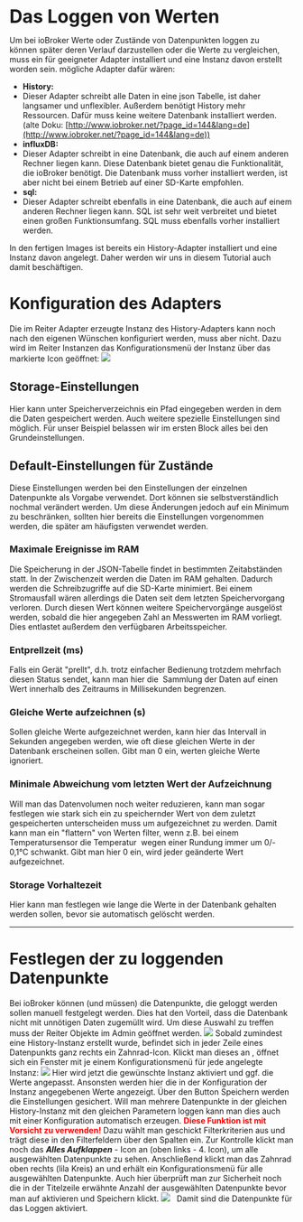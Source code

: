 **<span style="font-size: 24pt;">Das Loggen von Werten</span>**

Um bei ioBroker Werte oder Zustände von Datenpunkten loggen zu können später deren Verlauf darzustellen oder die Werte zu vergleichen, muss ein für geeigneter Adapter installiert und eine Instanz davon erstellt worden sein. mögliche Adapter dafür wären:

*   **History:**
*   Dieser Adapter schreibt alle Daten in eine json Tabelle, ist daher langsamer und unflexibler. Außerdem benötigt History mehr Ressourcen. Dafür muss keine weitere Datenbank installiert werden. (alte Doku: [http://www.iobroker.net/?page_id=144&lang=de](http://www.iobroker.net/?page_id=144&lang=de))
*   **influxDB:**
*   Dieser Adapter schreibt in eine Datenbank, die auch auf einem anderen Rechner liegen kann. Diese Datenbank bietet genau die Funktionalität, die ioBroker benötigt. Die Datenbank muss vorher installiert werden, ist aber nicht bei einem Betrieb auf einer SD-Karte empfohlen.
*   **<span class="posthilit">sql:</span>**
*   Dieser Adapter schreibt ebenfalls in eine Datenbank, die auch auf einem anderen Rechner liegen kann. SQL ist sehr weit verbreitet und bietet einen großen Funktionsumfang. SQL muss ebenfalls vorher installiert werden.

In den fertigen Images ist bereits ein History-Adapter installiert und eine Instanz davon angelegt. Daher werden wir uns in diesem Tutorial auch damit beschäftigen.

# Konfiguration des Adapters

Die im Reiter Adapter erzeugte Instanz des History-Adapters kann noch nach den eigenen Wünschen konfiguriert werden, muss aber nicht. Dazu wird im Reiter Instanzen das Konfigurationsmenü der Instanz über das markierte Icon geöffnet: [![](img/ioBroker_Einsteiger_history_Konfig.jpg)](img/ioBroker_Einsteiger_history_Konfig.jpg)

## Storage-Einstellungen

Hier kann unter Speicherverzeichnis ein Pfad eingegeben werden in dem die Daten gespeichert werden. Auch weitere spezielle Einstellungen sind möglich. Für unser Beispiel belassen wir im ersten Block alles bei den Grundeinstellungen.

## Default-Einstellungen für Zustände

Diese Einstellungen werden bei den Einstellungen der einzelnen Datenpunkte als Vorgabe verwendet. Dort können sie selbstverständlich nochmal verändert werden. Um diese Änderungen jedoch auf ein Minimum zu beschränken, sollten hier bereits die Einstellungen vorgenommen werden, die später am häufigsten verwendet werden.

### Maximale Ereignisse im RAM

Die Speicherung in der JSON-Tabelle findet in bestimmten Zeitabständen statt. In der Zwischenzeit werden die Daten im RAM gehalten. Dadurch werden die Schreibzugriffe auf die SD-Karte minimiert. Bei einem Stromausfall wären allerdings die Daten seit dem letzten Speichervorgang verloren. Durch diesen Wert können weitere Speichervorgänge ausgelöst werden, sobald die hier angegeben Zahl an Messwerten im RAM vorliegt. Dies entlastet außerdem den verfügbaren Arbeitsspeicher.

### Entprellzeit (ms)

Falls ein Gerät "prellt", d.h. trotz einfacher Bedienung trotzdem mehrfach diesen Status sendet, kann man hier die  Sammlung der Daten auf einen Wert innerhalb des Zeitraums in Millisekunden begrenzen.

### Gleiche Werte aufzeichnen (s)

Sollen gleiche Werte aufgezeichnet werden, kann hier das Intervall in Sekunden angegeben werden, wie oft diese gleichen Werte in der Datenbank erscheinen sollen. Gibt man 0 ein, werten gleiche Werte ignoriert.

### Minimale Abweichung vom letzten Wert der Aufzeichnung

Will man das Datenvolumen noch weiter reduzieren, kann man sogar festlegen wie stark sich ein zu speichernder Wert von dem zuletzt gespeicherten unterscheiden muss um aufgezeichnet zu werden. Damit kann man ein "flattern" von Werten filter, wenn z.B. bei einem Temperatursensor die Temperatur  wegen einer Rundung immer um 0/- 0,1°C schwankt. Gibt man hier 0 ein, wird jeder geänderte Wert aufgezeichnet.

### Storage Vorhaltezeit

Hier kann man festlegen wie lange die Werte in der Datenbank gehalten werden sollen, bevor sie automatisch gelöscht werden.

* * *

# Festlegen der zu loggenden Datenpunkte

Bei ioBroker können (und müssen) die Datenpunkte, die geloggt werden sollen manuell festgelegt werden. Dies hat den Vorteil, dass die Datenbank nicht mit unnötigen Daten zugemüllt wird. Um diese Auswahl zu treffen muss der Reiter Objekte im Admin geöffnet werden. [![](http://www.iobroker.net/wp-content/uploads//ioBroker_Admin_Objekte_Structure01.jpg)](http://www.iobroker.net/wp-content/uploads//ioBroker_Admin_Objekte_Structure01.jpg) Sobald zumindest eine History-Instanz erstellt wurde, befindet sich in jeder Zeile eines Datenpunkts ganz rechts ein Zahnrad-Icon. Klickt man dieses an , öffnet sich ein Fenster mit je einem Konfigurationsmenü für jede angelegte Instanz: [![](http://www.iobroker.net/wp-content/uploads//ioBroker_Einsteiger_Objects_Konfig.jpg)](http://www.iobroker.net/wp-content/uploads//ioBroker_Einsteiger_Objects_Konfig.jpg) Hier wird jetzt die gewünschte Instanz aktiviert und ggf. die Werte angepasst. Ansonsten werden hier die in der Konfiguration der Instanz angegebenen Werte angezeigt. Über den Button Speichern werden die Einstellungen gesichert. Will man mehrere Datenpunkte in der gleichen History-Instanz mit den gleichen Parametern loggen kann man dies auch mit einer Konfiguration automatisch erzeugen. **<span style="color: #ff0000;">Diese Funktion ist mit Vorsicht zu verwenden!</span>** Dazu wählt man geschickt Filterkriterien aus und trägt diese in den Filterfeldern über den Spalten ein. Zur Kontrolle klickt man noch das _**Alles Aufklappen**_ - Icon an (oben links - 4\. Icon), um alle ausgewählten Datenpunkte zu sehen. Anschließend klickt man das Zahnrad oben rechts (lila Kreis) an und erhält ein Konfigurationsmenü für alle ausgewählten Datenpunkte. Auch hier überprüft man zur Sicherheit noch die in der Titelzeile erwähnte Anzahl der ausgewählten Datenpunkte bevor man auf aktivieren und Speichern klickt. [![](img/ioBroker_Einsteiger_Objects_Konfig_all.jpg)](img/ioBroker_Einsteiger_Objects_Konfig_all.jpg)   Damit sind die Datenpunkte für das Loggen aktiviert.